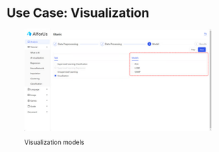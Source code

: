 # Use Case: Visualization



<figure><img src="../../../.gitbook/assets/image (3).png" alt=""><figcaption><p>Visualization models</p></figcaption></figure>
